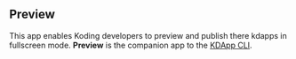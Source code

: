 Preview
-----------

This app enables Koding developers to preview and publish there kdapps in fullscreen mode.
**Preview** is the companion app to the [KDApp CLI](https://github.com/bvallelunga/KDApp).
